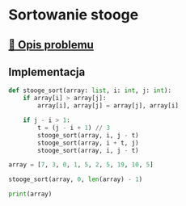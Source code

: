 # Sortowanie stooge

## [:link: Opis problemu](../../../../algorithms/sorting/stooge-sort.md)

## Implementacja

```python linenums="1"
def stooge_sort(array: list, i: int, j: int):
    if array[i] > array[j]:
        array[i], array[j] = array[j], array[i]

    if j - i > 1:
        t = (j - i + 1) // 3
        stooge_sort(array, i, j - t)
        stooge_sort(array, i + t, j)
        stooge_sort(array, i, j - t)

array = [7, 3, 0, 1, 5, 2, 5, 19, 10, 5]

stooge_sort(array, 0, len(array) - 1)

print(array)
```
